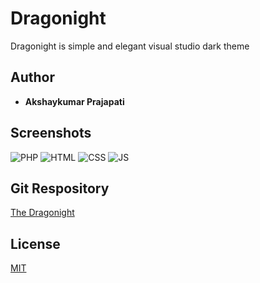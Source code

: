 # Dragonight

Dragonight is simple and elegant visual studio dark theme

## Author
* **Akshaykumar Prajapati**

## Screenshots
![PHP](https://gitlab.com/Akshaykumar2908/the-dragonight/raw/master/Screenshots/php.png)
![HTML](https://gitlab.com/Akshaykumar2908/the-dragonight/raw/master/Screenshots/html.png)
![CSS](https://gitlab.com/Akshaykumar2908/the-dragonight/raw/master/Screenshots/css.png)
![JS](https://gitlab.com/Akshaykumar2908/the-dragonight/raw/master/Screenshots/js.png)

## Git Respository
[The Dragonight](https://gitlab.com/Akshaykumar2908/the-dragonight)

## License
[MIT](https://choosealicense.com/licenses/mit/)